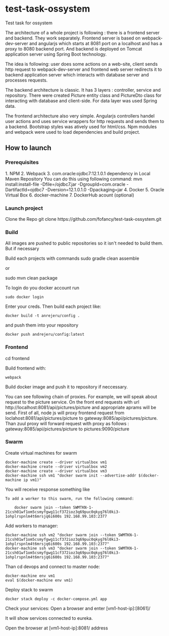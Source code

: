 # test-task-ossystem
Test task for ossystem

The architecture of a whole project is following : there is a frontend server and backend. 
They work separately. Frontend server is based on webpack-dev-server and angularjs which starts at 8081 port on a localhost and
has a proxy to 8080 backend port. And backend is deployed on Tomcat application server using Spring Boot technology.

The idea is following: user does some actions on a web-site, client sends http request to webpack-dev-server and frontend web server 
redirects it to backend application server which interacts with database server and processes requests.

The backend architecture is classic. It has 3 layers : controller, service and repository. There were 
created Picture entity class and PictureDto class for interacting with database and client-side. For data layer was used Spring data.

The frontend architecture also very simple. Angularjs controllers handel user actions and uses service wrappers for http requests
and sends them to a backend. Bootstrap styles was atively used for html/css. Npm modules and webpack were used to load dependencies
and build project.



<h2> How to launch </h2>
<h3> Prerequisites </h3>
    1. NPM
    2. Webpack
    3. com.oracle:ojdbc7:12.1.0.1 dependency in Local Maven Repository 
        You can do this using following command:
            mvn install:install-file
                -Dfile=<path-to-file>/ojdbc7.jar
                -DgroupId=com.oracle
                -DartifactId=ojdbc7
                -Dversion=12.1.0.1.0
                -Dpackaging=jar
    4. Docker
    5. Oracle Virtual Box
    6. docker-machine
    7. DockerHub acount (optional)

    
 <h3> Launch project </h3>    
Clone the Repo 
    git clone https://github.com/fofancy/test-task-ossystem.git


<h3> Build </h3>
All images are pushed to public repositories so it isn't needed to build them.
But if necessary

Build each projects with commands
sudo gradle clean assemble

or 

sudo mvn clean package

To login do you docker account run 

```
sudo docker login
```

Enter your creds.
Then build each project like:

```
docker build -t anrejeru/config .
```

and push them into your repository

```
docker push andrejeru/config:latest
```

<h3>Frontend</h3>

cd frontend

Build frontend with:

```
webpack
```

Build docker image and push it to repository if neccessary.

You can see following chain of proxies. For example, we will speak about request to the picture service. On the front end requests with url http://localhost:8081/api/pictures/picture and appropriate aprams will be send. First of all, node js will proxy frontend request from loclahost:8081/api/pictures/picture to gateway:8085/api/pictures/picture. Than zuul proxy will forward request with proxy as follows : gateway:8085/api/pictures/picture to pictures:9090/picture

<h3>Swarm</h3>
Create virtual machines for swarm

```
docker-machine create --driver virtualbox vm1
docker-machine create --driver virtualbox vm2
docker-machine create --driver virtualbox vm3
docker-machine ssh vm1 "docker swarm init --advertise-addr $(docker-machine ip vm1)"

```

You will receive response something like 

```
To add a worker to this swarm, run the following command:

    docker swarm join --token SWMTKN-1-21csh01wf1om5csmyfgwg11cf372ioz3q69puc0qkyg76l0ki3-1ohplrspnlm4t6mrsjq6i600s 192.168.99.103:2377
```

Add workers to manager:

```
docker-machine ssh vm2 "docker swarm join --token SWMTKN-1-21csh01wf1om5csmyfgwg11cf372ioz3q69puc0qkyg76l0ki3-1ohplrspnlm4t6mrsjq6i600s 192.168.99.103:2377"
docker-machine ssh vm3 "docker swarm join --token SWMTKN-1-21csh01wf1om5csmyfgwg11cf372ioz3q69puc0qkyg76l0ki3-1ohplrspnlm4t6mrsjq6i600s 192.168.99.103:2377"
```

Than cd devops and connect to master node:

```
docker-machine env vm1
eval $(docker-machine env vm1)
```

Deploy stack to swarm

```
docker stack deploy -c docker-compose.yml app
```

Check your services:
Open a browser and enter [vm1-host-ip]:[8061]/

It will show services connected to eureka.

Open the browser at [vm1-host-ip]:8081/ address


